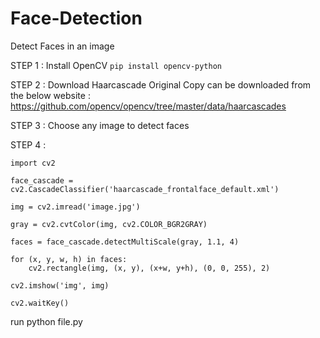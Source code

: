 # Face-Detection
Detect Faces in an image

STEP 1 :
Install OpenCV
````pip install opencv-python````

STEP 2 :
Download Haarcascade
Original Copy can be downloaded from the below website :
https://github.com/opencv/opencv/tree/master/data/haarcascades

STEP 3 :
Choose any image to detect faces

STEP 4 :
````
import cv2

face_cascade = cv2.CascadeClassifier('haarcascade_frontalface_default.xml')

img = cv2.imread('image.jpg')

gray = cv2.cvtColor(img, cv2.COLOR_BGR2GRAY)

faces = face_cascade.detectMultiScale(gray, 1.1, 4)

for (x, y, w, h) in faces:
    cv2.rectangle(img, (x, y), (x+w, y+h), (0, 0, 255), 2)

cv2.imshow('img', img)

cv2.waitKey()
````

run python file.py

